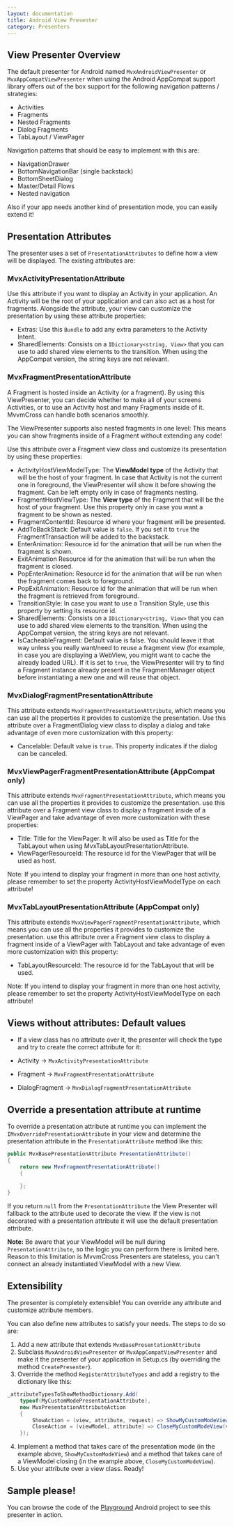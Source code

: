 ```yaml
---
layout: documentation
title: Android View Presenter
category: Presenters
---
```


## View Presenter Overview

The default presenter for Android named `MvxAndroidViewPresenter` or `MvxAppCompatViewPresenter` when using the Android AppCompat support library offers out of the box support for the following navigation patterns / strategies:

- Activities
- Fragments
- Nested Fragments
- Dialog Fragments
- TabLayout / ViewPager

Navigation patterns that should be easy to implement with this are:

- NavigationDrawer
- BottomNavigationBar (single backstack)
- BottomSheetDialog
- Master/Detail Flows
- Nested navigation

Also if your app needs another kind of presentation mode, you can easily extend it!

## Presentation Attributes

The presenter uses a set of `PresentationAttributes` to define how a view will be displayed. The existing attributes are:

### MvxActivityPresentationAttribute

Use this attribute if you want to display an Activity in your application. An Activity will be the root of your application and can also act as a host for fragments. Alongside the attribute, your view can customize the presentation by using these attribute properties:

- Extras: Use this `Bundle` to add any extra parameters to the Activity Intent.
- SharedElements: Consists on a `IDictionary<string, View>` that you can use to add shared view elements to the transition. When using the AppCompat version, the string keys are not relevant.

### MvxFragmentPresentationAttribute

A Fragment is hosted inside an Activity (or a fragment). By using this ViewPresenter, you can decide whether to make all of your screens Activities, or to use an Activity host and many Fragments inside of it. MvvmCross can handle both scenarios smoothly.

The ViewPresenter supports also nested fragments in one level: This means you can show fragments inside of a Fragment without extending any code!

Use this attribute over a Fragment view class and customize its presentation by using these properties:

-  ActivityHostViewModelType: The __ViewModel type__ of the Activity that will be the host of your fragment. In case that Activity is not the current one in foreground, the ViewPresenter will show it before showing the fragment. Can be left empty only in case of fragments nesting.
- FragmentHostViewType: The __View type__ of the Fragment that will be the host of your fragment. Use this property only in case you want a fragment to be shown as nested.
- FragmentContentId: Resource id where your fragment will be presented.
- AddToBackStack: Default value is `false`. If you set it to `true` the FragmentTransaction will be added to the backstack.
- EnterAnimation: Resource id for the animation that will be run when the fragment is shown.
- ExitAnimation Resource id for the animation that will be run when the fragment is closed.
- PopEnterAnimation: Resource id for the animation that will be run when the fragment comes back to foreground.
- PopExitAnimation: Resource id for the animation that will be run when the fragment is retrieved from foreground.
- TransitionStyle: In case you want to use a Transition Style, use this property by setting its resource id.
- SharedElements: Consists on a `IDictionary<string, View>` that you can use to add shared view elements to the transition. When using the AppCompat version, the string keys are not relevant.
- IsCacheableFragment: Default value is false. You should leave it that way unless you really want/need to reuse a fragment view (for example, in case you are displaying a WebView, you might want to cache the already loaded URL). If it is set to `true`, the ViewPresenter will try to find a Fragment instance already present in the FragmentManager object before instantiating a new one and will reuse that object. 

### MvxDialogFragmentPresentationAttribute

This attribute extends `MvxFragmentPresentationAttribute`, which means you can use all the properties it provides to customize the presentation. Use this attribute over a FragmentDialog view class to display a dialog and take advantage of even more customization with this property:

- Cancelable: Default value is `true`. This property indicates if the dialog can be canceled.

### MvxViewPagerFragmentPresentationAttribute (AppCompat only)

This attribute extends `MvxFragmentPresentationAttribute`, which means you can use all the properties it provides to customize the presentation. use this attribute over a Fragment view class to display a fragment inside of a ViewPager and take advantage of even more customization with these properties:

- Title: Title for the ViewPager. It will also be used as Title for the TabLayout when using MvxTabLayoutPresentationAttribute.
- ViewPagerResourceId: The resource id for the ViewPager that will be used as host.

Note: If you intend to display your fragment in more than one host activity, please remember to set the property ActivityHostViewModelType on each attribute!

### MvxTabLayoutPresentationAttribute (AppCompat only)

This attribute extends `MvxViewPagerFragmentPresentationAttribute`, which means you can use all the properties it provides to customize the presentation. use this attribute over a Fragment view class to display a fragment inside of a ViewPager with TabLayout and take advantage of even more customization with this property:

- TabLayoutResourceId: The resource id for the TabLayout that will be used.

Note: If you intend to display your fragment in more than one host activity, please remember to set the property ActivityHostViewModelType on each attribute!

## Views without attributes: Default values

- If a view class has no attribute over it, the presenter will check the type and try to create the correct attribute for it:

- Activity -> `MvxActivityPresentationAttribute`
- Fragment -> `MvxFragmentPresentationAttribute`
- DialogFragment -> `MvxDialogFragmentPresentationAttribute`

## Override a presentation attribute at runtime

To override a presentation attribute at runtime you can implement the `IMvxOverridePresentationAttribute` in your view and determine the presentation attribute in the `PresentationAttribute` method like this:

```c#
public MvxBasePresentationAttribute PresentationAttribute()
{
    return new MvxFragmentPresentationAttribute()
    {
        
    };
}
```

If you return `null` from the `PresentationAttribute` the View Presenter will fallback to the attribute used to decorate the view. If the view is not decorated with a presentation attribute it will use the default presentation attribute.

__Note:__ Be aware that your ViewModel will be null during `PresentationAttribute`, so the logic you can perform there is limited here. Reason to this limitation is MvvmCross Presenters are stateless, you can't connect an already instantiated ViewModel with a new View.

## Extensibility
The presenter is completely extensible! You can override any attribute and customize attribute members.

You can also define new attributes to satisfy your needs. The steps to do so are:

1. Add a new attribute that extends `MvxBasePresentationAttribute`
2. Subclass `MvxAndroidViewPresenter` or `MvxAppCompatViewPresenter` and make it the presenter of your application in Setup.cs (by overriding the method `CreatePresenter`).
3. Override the method `RegisterAttributeTypes` and add a registry to the dictionary like this:

```c#
_attributeTypesToShowMethodDictionary.Add(
    typeof(MyCustomModePresentationAttribute),
    new MvxPresentationAttributeAction
    {
        ShowAction = (view, attribute, request) => ShowMyCustomModeView(view, (MyCustomPresentationAttribute)attribute, request),
        CloseAction = (viewModel, attribute) => CloseMyCustomModeView(viewModel, (MyCustomPresentationAttribute)attribute)
    });
```

4. Implement a method that takes care of the presentation mode (in the example above, `ShowMyCustomModeView`) and a method that takes care of a ViewModel closing (in the example above, `CloseMyCustomModeView`).
5. Use your attribute over a view class. Ready!


## Sample please!
You can browse the code of the [Playground](https://github.com/MvvmCross/MvvmCross/tree/master/TestProjects/Playground) Android project to see this presenter in action.
